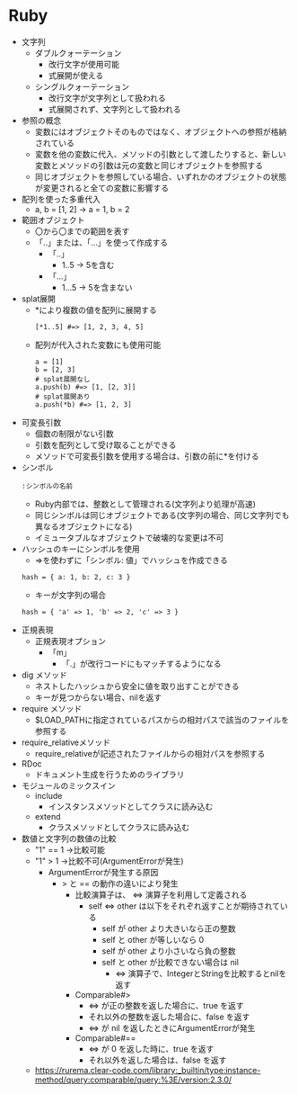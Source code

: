 # Ruby
- 文字列
    - ダブルクォーテーション
        - 改行文字が使用可能
        - 式展開が使える
    - シングルクォーテーション
        - 改行文字が文字列として扱われる
        - 式展開されず、文字列として扱われる
- 参照の概念
    - 変数にはオブジェクトそのものではなく、オブジェクトへの参照が格納されている
    - 変数を他の変数に代入、メソッドの引数として渡したりすると、新しい変数とメソッドの引数は元の変数と同じオブジェクトを参照する
    - 同じオブジェクトを参照している場合、いずれかのオブジェクトの状態が変更されると全ての変数に影響する
- 配列を使った多重代入
    - a, b = [1, 2] -> a = 1, b = 2
- 範囲オブジェクト
    - 〇から〇までの範囲を表す
    - 「..」または、「...」を使って作成する
        - 「..」
            - 1..5 -> 5を含む
        - 「...」
            - 1...5 -> 5を含まない
- splat展開
    - *により複数の値を配列に展開する
        ```
        [*1..5] #=> [1, 2, 3, 4, 5]
        ```
    - 配列が代入された変数にも使用可能
        ```
        a = [1]
        b = [2, 3]
        # splat展開なし
        a.push(b) #=> [1, [2, 3]]
        # splat展開あり
        a.push(*b) #=> [1, 2, 3]
        ```
- 可変長引数
    - 個数の制限がない引数
    - 引数を配列として受け取ることができる
    - メソッドで可変長引数を使用する場合は、引数の前に*を付ける
- シンボル
    ```
    :シンボルの名前
    ```
    - Ruby内部では、整数として管理される(文字列より処理が高速)
    - 同じシンボルは同じオブジェクトである(文字列の場合、同じ文字列でも異なるオブジェクトになる)
    - イミュータブルなオブジェクトで破壊的な変更は不可
- ハッシュのキーにシンボルを使用
    - =>を使わずに「シンボル: 値」でハッシュを作成できる
    ```
    hash = { a: 1, b: 2, c: 3 }
    ```
    - キーが文字列の場合
    ```
    hash = { 'a' => 1, 'b' => 2, 'c' => 3 }
    ```
- 正規表現
   - 正規表現オプション
       - 「m」
           - 「.」が改行コードにもマッチするようになる
- dig メソッド
    - ネストしたハッシュから安全に値を取り出すことができる
    - キーが見つからない場合、nilを返す
- require メソッド
    - $LOAD_PATHに指定されているパスからの相対パスで該当のファイルを参照する
- require_relativeメソッド
    - require_relativeが記述されたファイルからの相対パスを参照する
- RDoc
    - ドキュメント生成を行うためのライブラリ
- モジュールのミックスイン
    - include
        - インスタンスメソッドとしてクラスに読み込む
    - extend
        - クラスメソッドとしてクラスに読み込む
- 数値と文字列の数値の比較
    - "1" == 1 ->比較可能
    - "1" > 1 ->比較不可(ArgumentErrorが発生)
        - ArgumentErrorが発生する原因
            - \> と == の動作の違いにより発生
                - 比較演算子は、 <=> 演算子を利用して定義される
                    - self <=> other は以下をそれぞれ返すことが期待されている
                        - self が other より大きいなら正の整数
                        - self と other が等しいなら 0
                        - self が other より小さいなら負の整数
                        - self と other が比較できない場合は nil
                            - <=> 演算子で、IntegerとStringを比較するとnilを返す
                - Comparable#>
                    - <=> が正の整数を返した場合に、true を返す
                    - それ以外の整数を返した場合に、false を返す
                    - <=> が nil を返したときにArgumentErrorが発生
                - Comparable#==
                    - <=> が 0 を返した時に、true を返す
                    - それ以外を返した場合は、false を返す
    - https://rurema.clear-code.com/library:_builtin/type:instance-method/query:comparable/query:%3E/version:2.3.0/

